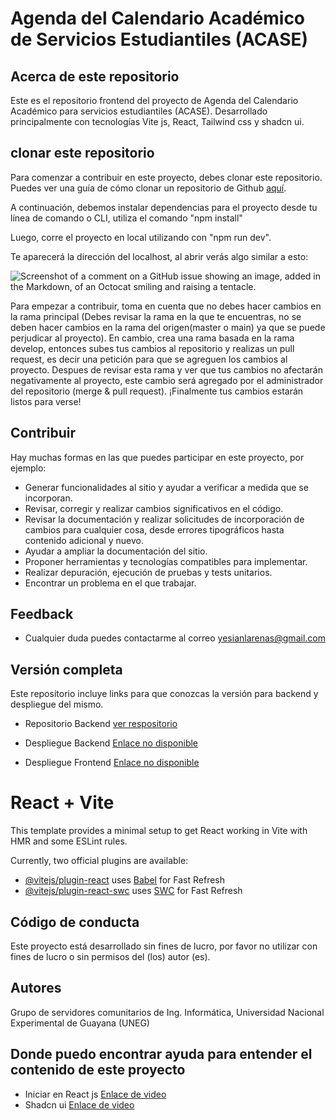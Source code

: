 # Agenda del Calendario Académico de Servicios Estudiantiles (ACASE)

## Acerca de este repositorio

Este es el repositorio frontend del proyecto de Agenda del Calendario Académico para servicios estudiantiles (ACASE). Desarrollado principalmente con tecnologías Vite js, React, Tailwind css y shadcn ui.

## clonar este repositorio

Para comenzar a contribuir en este proyecto, debes clonar este repositorio. Puedes ver una guía de cómo clonar un repositorio de Github [aquí](https://desarrolloweb.com/articulos/git-clone-clonar-repositorio.html).

A continuación, debemos instalar dependencias para el proyecto desde tu línea de comando o CLI, utiliza el comando "npm install"

Luego, corre el proyecto en local utilizando con "npm run dev".

Te aparecerá la dirección del localhost, al abrir verás algo similar a esto:

 ![Screenshot of a comment on a GitHub issue showing an image, added in the Markdown, of an Octocat smiling and raising a tentacle.](https://i.pinimg.com/736x/80/e2/39/80e2392266f8d83544069e5b22c8f311.jpg)

Para empezar a contribuir, toma en cuenta que no debes hacer cambios en la rama principal (Debes revisar la rama en la que te encuentras, no se deben hacer cambios en la rama del origen(master o main) ya que se puede perjudicar al proyecto). En cambio, crea una rama basada en la rama develop, entonces subes tus cambios al repositorio y realizas un pull request, es decir una petición para que se agreguen los cambios al proyecto. Despues de revisar esta rama y ver que tus cambios no afectarán negativamente al proyecto, este cambio será agregado por el administrador del repositorio (merge & pull request). ¡Finalmente tus cambios estarán listos para verse!


## Contribuir

Hay muchas formas en las que puedes participar en este proyecto, por ejemplo:

- Generar funcionalidades al sitio y ayudar a verificar a medida que se incorporan.
- Revisar, corregir y realizar cambios significativos en el código.
- Revisar la documentación y realizar solicitudes de incorporación de cambios para cualquier cosa, desde errores tipográficos hasta contenido adicional y nuevo.
- Ayudar a ampliar la documentación del sitio.
- Proponer herramientas y tecnologías compatibles para implementar.
- Realizar depuración, ejecución de pruebas y tests unitarios.
- Encontrar un problema en el que trabajar.

## Feedback

- Cualquier duda puedes contactarme al correo [yesianlarenas@gmail.com](mailto:yesianlarenas@gmail.com)

## Versión completa

Este repositorio incluye links para que conozcas la versión para backend y despliegue del mismo.

- Repositorio Backend [ver respositorio](https://github.com/ohsolus/acaseback)

- Despliegue Backend [Enlace no disponible](https://github.com/ohsolus)

- Despliegue Frontend [Enlace no disponible](https://github.com/ohsolus)

# React + Vite

This template provides a minimal setup to get React working in Vite with HMR and some ESLint rules.

Currently, two official plugins are available:

- [@vitejs/plugin-react](https://github.com/vitejs/vite-plugin-react/blob/main/packages/plugin-react/README.md) uses [Babel](https://babeljs.io/) for Fast Refresh
- [@vitejs/plugin-react-swc](https://github.com/vitejs/vite-plugin-react-swc) uses [SWC](https://swc.rs/) for Fast Refresh

## Código de conducta

Este proyecto está desarrollado sin fines de lucro, por favor no utilizar con fines de lucro o sin permisos del (los) autor (es).

## Autores

Grupo de servidores comunitarios de Ing. Informática, Universidad Nacional Experimental de Guayana (UNEG)

## Donde puedo encontrar ayuda para entender el contenido de este proyecto

- Iniciar en React js [Enlace de video](https://www.youtube.com/watch?v=GJCi3N_yU4I)
- Shadcn ui  [Enlace de video](https://www.youtube.com/watch?v=URpcaFga8rY)




